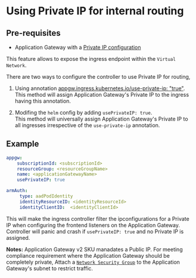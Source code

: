 # Using Private IP for internal routing

## Pre-requisites
* Application Gateway with a [Private IP configuration](https://docs.microsoft.com/en-us/azure/application-gateway/configure-application-gateway-with-private-frontend-ip)

This feature allows to expose the ingress endpoint within the `Virtual Network`.

There are two ways to configure the controller to use Private IP for routing,
1) Using annotation [appgw.ingress.kubernetes.io/use-private-ip: "true"](../annotations.md#use-private-ip).  
This method will assign Application Gateway's Private IP to the ingress having this annotation.

2) Modifing the `helm` config by adding `usePrivateIP: true`.  
This method will universally assign Application Gateway's Private IP to all ingresses irrespective of the `use-private-ip` annotation.

## Example
```yaml
appgw:
    subscriptionId: <subscriptionId>
    resourceGroup: <resourceGroupName>
    name: <applicationGatewayName>
    usePrivateIP: true

armAuth:
     type: aadPodIdentity
     identityResourceID: <identityResourceId>
     identityClientID:  <identityClientId>

```

This will make the ingress controller filter the ipconfigurations for a Private IP when configuring the frontend listeners on the Application Gateway.
Controller will panic and crash if `usePrivateIP: true` and no Private IP is assigned.

**Notes:**
Application Gateway v2 SKU manadates a Public IP. For meeting compliance requirement where the Application Gateway should be completely private, Attach a [`Network Security Group`](https://docs.microsoft.com/en-us/azure/virtual-network/security-overview) to the Application Gateway's subnet to restrict traffic.
